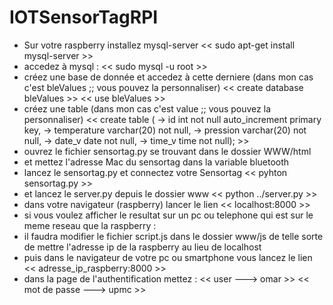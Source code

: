 # IOTSensorTagRPI
* Sur votre raspberry installez mysql-server
<< sudo apt-get install mysql-server >>
* accedez à mysql :
<< sudo mysql -u root >>
* créez une base de donnée et accedez à cette derniere (dans mon cas c'est bleValues ;; vous pouvez la personnaliser)
<< create database bleValues >>
<< use bleValues >>
* créez une table (dans mon cas c'est value ;; vous pouvez la personnaliser)
<< create table (
   -> id int not null auto_increment primary key,
   -> temperature varchar(20) not null,
   -> pression varchar(20) not null,
   -> date_v date not null,
   -> time_v time not null); >>
* ouvrez le fichier sensortag.py se trouvant dans le dossier WWW/html
* et mettez l'adresse Mac du sensortag dans la variable bluetooth
* lancez le sensortag.py et connectez votre Sensortag
<< pyhton sensortag.py >>
* et lancez le server.py depuis le dossier www
<< python ../server.py >>
* dans votre navigateur (raspberry) lancer le lien 
<< localhost:8000 >>
* si vous voulez afficher le resultat sur un pc ou telephone qui est sur le meme reseau que la raspberry :
* il faudra modifier le fichier script.js dans le dossier www/js de telle sorte de mettre l'adresse ip de la raspberry au lieu de localhost
* puis dans le navigateur de votre pc ou smartphone vous lancez le lien
<< adresse_ip_raspberry:8000 >>
* dans la page de l'authentification mettez :
<< user ---> omar >>
<< mot de passe  ---> upmc >>
